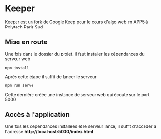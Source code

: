 # Keeper
Keeper est un fork de Google Keep pour le cours d'algo web en APP5 à Polytech Paris Sud

## Mise en route
Une fois dans le dossier du projet, il faut installer les dépendances du serveur web 
```
npm install
```

Après cette étape il suffit de lancer le serveur
```
npm run serve
```
Cette dernière créée une instance de serveur web qui écoute sur le port 5000.

## Accès à l'application
Une fois les dépendances installées et le serveur lancé, il suffit d'accéder à l'adresse **http://localhost:5000/index.html**